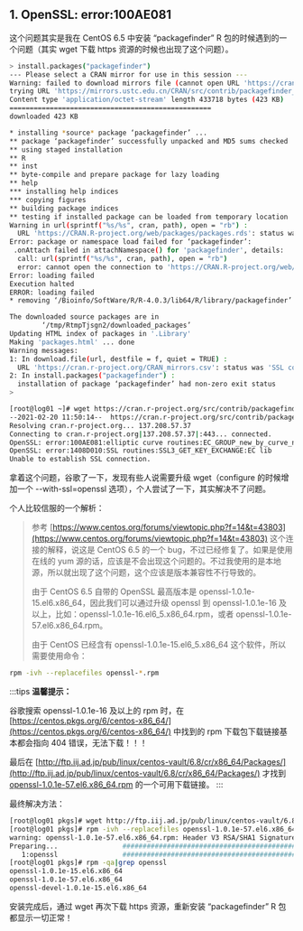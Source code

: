 ## 1. OpenSSL: error:100AE081

这个问题其实是我在 CentOS 6.5 中安装 “packagefinder” R 包的时候遇到的一个问题（其实 wget 下载 https 资源的时候也出现了这个问题）。

```bash
> install.packages("packagefinder")
--- Please select a CRAN mirror for use in this session ---
Warning: failed to download mirrors file (cannot open URL 'https://cran.r-project.org/CRAN_mirrors.csv'); using local file '/RiboBio/Bioinfo/Pipeline/SoftWare/R/R-4.0.3/lib64/R/doc/CRAN_mirrors.csv'
trying URL 'https://mirrors.ustc.edu.cn/CRAN/src/contrib/packagefinder_0.3.2.tar.gz'
Content type 'application/octet-stream' length 433718 bytes (423 KB)
==================================================
downloaded 423 KB

* installing *source* package ‘packagefinder’ ...
** package ‘packagefinder’ successfully unpacked and MD5 sums checked
** using staged installation
** R
** inst
** byte-compile and prepare package for lazy loading
** help
*** installing help indices
*** copying figures
** building package indices
** testing if installed package can be loaded from temporary location
Warning in url(sprintf("%s/%s", cran, path), open = "rb") :
  URL 'https://CRAN.R-project.org/web/packages/packages.rds': status was 'SSL connect error'
Error: package or namespace load failed for ‘packagefinder’:
 .onAttach failed in attachNamespace() for 'packagefinder', details:
  call: url(sprintf("%s/%s", cran, path), open = "rb")
  error: cannot open the connection to 'https://CRAN.R-project.org/web/packages/packages.rds'
Error: loading failed
Execution halted
ERROR: loading failed
* removing ‘/Bioinfo/SoftWare/R/R-4.0.3/lib64/R/library/packagefinder’

The downloaded source packages are in
        ‘/tmp/RtmpTjsgn2/downloaded_packages’
Updating HTML index of packages in '.Library'
Making 'packages.html' ... done
Warning messages:
1: In download.file(url, destfile = f, quiet = TRUE) :
  URL 'https://cran.r-project.org/CRAN_mirrors.csv': status was 'SSL connect error'
2: In install.packages("packagefinder") :
  installation of package ‘packagefinder’ had non-zero exit status
>
```

```bash
[root@log01 ~]# wget https://cran.r-project.org/src/contrib/packagefinder_0.3.2.tar.gz --no-check-certificate
--2021-02-20 11:50:14--  https://cran.r-project.org/src/contrib/packagefinder_0.3.2.tar.gz
Resolving cran.r-project.org... 137.208.57.37
Connecting to cran.r-project.org|137.208.57.37|:443... connected.
OpenSSL: error:100AE081:elliptic curve routines:EC_GROUP_new_by_curve_name:unknown group
OpenSSL: error:1408D010:SSL routines:SSL3_GET_KEY_EXCHANGE:EC lib
Unable to establish SSL connection.
```

拿着这个问题，谷歌了一下，发现有些人说需要升级 wget（configure 的时候增加一个 --with-ssl=openssl 选项），个人尝试了一下，其实解决不了问题。

个人比较信服的一个解析：

> 参考 [https://www.centos.org/forums/viewtopic.php?f=14&t=43803](https://www.centos.org/forums/viewtopic.php?f=14&t=43803) 这个连接的解释，说这是 CentOS 6.5 的一个 bug，不过已经修复了。如果是使用在线的 yum 源的话，应该是不会出现这个问题的。不过我使用的是本地源，所以就出现了这个问题，这个应该是版本兼容性不行导致的。
>
> 由于 CentOS 6.5 自带的 OpenSSL 最高版本是 openssl-1.0.1e-15.el6.x86_64，因此我们可以通过升级 openssl 到 openssl-1.0.1e-16 及以上，比如：openssl-1.0.1e-16.el6_5.x86_64.rpm，或者 openssl-1.0.1e-57.el6.x86_64.rpm。
>
> 由于 CentOS 已经含有 openssl-1.0.1e-15.el6_5.x86_64 这个软件，所以需要使用命令：

```bash
rpm -ivh --replacefiles openssl-*.rpm
```

:::tips
**温馨提示：**

谷歌搜索 openssl-1.0.1e-16 及以上的 rpm 时，在 [https://centos.pkgs.org/6/centos-x86_64/](https://centos.pkgs.org/6/centos-x86_64/) 中找到的 rpm 下载包下载链接基本都会指向 404 错误，无法下载！！！

最后在 [http://ftp.iij.ad.jp/pub/linux/centos-vault/6.8/cr/x86_64/Packages/](http://ftp.iij.ad.jp/pub/linux/centos-vault/6.8/cr/x86_64/Packages/) 才找到 [openssl-1.0.1e-57.el6.x86_64.rpm](http://ftp.iij.ad.jp/pub/linux/centos-vault/6.8/cr/x86_64/Packages/openssl-1.0.1e-57.el6.x86_64.rpm) 的一个可用下载链接。
:::

最终解决方法：

```bash
[root@log01 pkgs]# wget http://ftp.iij.ad.jp/pub/linux/centos-vault/6.8/cr/x86_64/Packages/openssl-1.0.1e-57.el6.x86_64.rpm
[root@log01 pkgs]# rpm -ivh --replacefiles openssl-1.0.1e-57.el6.x86_64.rpm
warning: openssl-1.0.1e-57.el6.x86_64.rpm: Header V3 RSA/SHA1 Signature, key ID c105b9de: NOKEY
Preparing...                ########################################### [100%]
   1:openssl                ########################################### [100%]
[root@log01 pkgs]# rpm -qa|grep openssl
openssl-1.0.1e-15.el6.x86_64
openssl-1.0.1e-57.el6.x86_64
openssl-devel-1.0.1e-15.el6.x86_64
```

安装完成后，通过 wget 再次下载 https 资源，重新安装 “packagefinder” R 包都显示一切正常！
